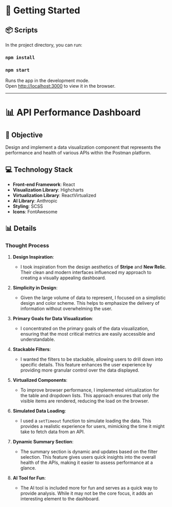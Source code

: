 # 🚀 Getting Started

## 📦 Scripts

In the project directory, you can run:

### `npm install`

### `npm start`

Runs the app in the development mode.\
Open [http://localhost:3000](http://localhost:3000) to view it in the browser.

---

# 📊 API Performance Dashboard

## 🎯 Objective

Design and implement a data visualization component that represents the performance and health of various APIs within the Postman platform.

## 💻 Technology Stack

- **Front-end Framework**: React
- **Visualization Library**: Highcharts
- **Virtualization Library**: ReactVirtualized
- **AI Library**: Anthropic
- **Styling**: SCSS
- **Icons**: FontAwesome

## 📊 Details

### Thought Process

1. **Design Inspiration**:
   - I took inspiration from the design aesthetics of **Stripe** and **New Relic**. Their clean and modern interfaces influenced my approach to creating a visually appealing dashboard.

2. **Simplicity in Design**:
   - Given the large volume of data to represent, I focused on a simplistic design and color scheme. This helps to emphasize the delivery of information without overwhelming the user.

3. **Primary Goals for Data Visualization**:
   - I concentrated on the primary goals of the data visualization, ensuring that the most critical metrics are easily accessible and understandable.

4. **Stackable Filters**:
   - I wanted the filters to be stackable, allowing users to drill down into specific details. This feature enhances the user experience by providing more granular control over the data displayed.

5. **Virtualized Components**:
   - To improve browser performance, I implemented virtualization for the table and dropdown lists. This approach ensures that only the visible items are rendered, reducing the load on the browser.

6. **Simulated Data Loading**:
   - I used a `setTimeout` function to simulate loading the data. This provides a realistic experience for users, mimicking the time it might take to fetch data from an API.

7. **Dynamic Summary Section**:
   - The summary section is dynamic and updates based on the filter selection. This feature gives users quick insights into the overall health of the APIs, making it easier to assess performance at a glance.

8. **AI Tool for Fun**:
   - The AI tool is included more for fun and serves as a quick way to provide analysis. While it may not be the core focus, it adds an interesting element to the dashboard.
